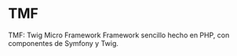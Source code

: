 # TMF

TMF: Twig Micro Framework
Framework sencillo hecho en PHP, con componentes de Symfony y Twig.